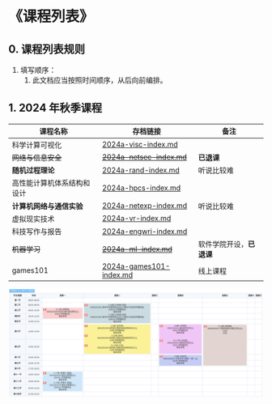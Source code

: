 # 《课程列表》

## 0. 课程列表规则

1. 填写顺序：
   1. 此文档应当按照时间顺序，从后向前编排。

## 1. 2024 年秋季课程

| 课程名称                   | 存档链接                                                     | 备注                     |
| -------------------------- | ------------------------------------------------------------ | ------------------------ |
| 科学计算可视化             | [2024a-visc-index.md](../../data/2024a-visc/2024a-visc-index.md) |                          |
| ~~网络与信息安全~~         | ~~[2024a-netsec-index.md](../../data/2024a-netsec/2024a-netsec-index.md)~~ | **已退课**               |
| **随机过程理论**           | [2024a-rand-index.md](../../data/2024a-rand/2024a-rand-index.md) | 听说比较难               |
| 高性能计算机体系结构和设计 | [2024a-hpcs-index.md](../../data/2024a-hpcs/2024a-hpcs-index.md) |                          |
| **计算机网络与通信实验**   | [2024a-netexp-index.md](../../data/2024a-netexp/2024a-netexp-index.md) | 听说比较难               |
| 虚拟现实技术               | [2024a-vr-index.md](../../data/2024a-vr/2024a-vr-index.md)   |                          |
| 科技写作与报告             | [2024a-engwri-index.md](../../data/2024a-engwri/2024a-engwri-index.md) |                          |
| ~~机器学习~~               | ~~[2024a-ml-index.md](../../data/2024a-ml/2024a-ml-index.md)~~ | 软件学院开设，**已退课** |
| games101                   | [2024a-games101-index.md](../../data/2024a-games101/2024a-games101-index.md) | 线上课程                 |

<img src="../../blob/img/2024a-timetable.png">


